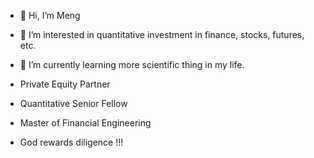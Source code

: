 - 👋 Hi, I’m Meng
- 👀 I’m interested in quantitative investment in finance, stocks, futures, etc.
- 🌱 I’m currently learning more scientific thing in my life.

-  Private Equity Partner
-  Quantitative Senior Fellow
-  Master of Financial Engineering
-  God rewards diligence !!!

<!---
mengmer/mengmer is a ✨ special ✨ repository because its `README.md` (this file) appears on your GitHub profile.
You can click the Preview link to take a look at your changes.
--->
